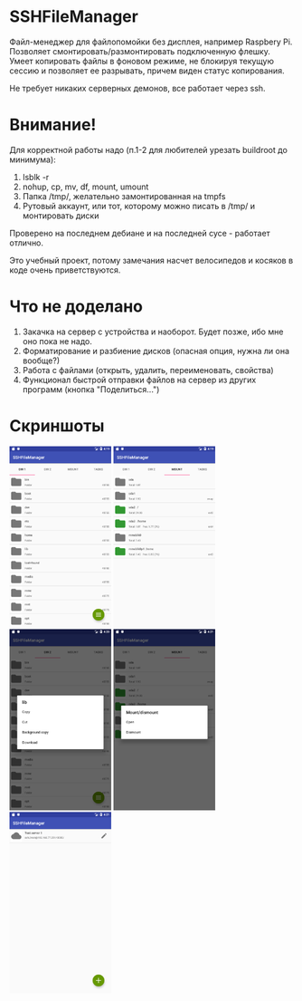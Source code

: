 # SSHFileManager

Файл-менеджер для файлопомойки без дисплея, например Raspbery Pi. Позволяет смонтировать/размонтировать подключенную флешку. Умеет копировать файлы в фоновом режиме, не блокируя текущую сессию и позволяет ее разрывать, причем виден статус копирования.

Не требует никаких серверных демонов, все работает через ssh.

# Внимание!

Для корректной работы надо (п.1-2 для любителей урезать buildroot до минимума):

1.	lsblk -r
2.	nohup, cp, mv, df, mount, umount
3.	Папка /tmp/, желательно замонтированная на tmpfs
4.	Рутовый аккаунт, или тот, которому можно писать в /tmp/ и монтировать диски

Проверено на последнем дебиане и на последней сусе - работает отлично.

Это учебный проект, потому замечания насчет велосипедов и косяков в коде очень приветствуются.

# Что не доделано

1.	Закачка на сервер с устройства и наоборот. Будет позже, ибо мне оно пока не надо.
2.	Форматирование и разбиение дисков (опасная опция, нужна ли она вообще?)
3.	Работа с файлами (открыть, удалить, переименовать, свойства)
4.	Функционал быстрой отправки файлов на сервер из других программ (кнопка "Поделиться...")

# Скриншоты

<img src="https://github.com/konachan700/SSHFileManager/raw/master/img/Screenshot_1500297582.png" width="180px">
<img src="https://github.com/konachan700/SSHFileManager/raw/master/img/Screenshot_1500297591.png" width="180px">
<img src="https://github.com/konachan700/SSHFileManager/raw/master/img/Screenshot_1500297660.png" width="180px">
<img src="https://github.com/konachan700/SSHFileManager/raw/master/img/Screenshot_1500297669.png" width="180px">
<img src="https://github.com/konachan700/SSHFileManager/raw/master/img/Screenshot_1500297691.png" width="180px">

